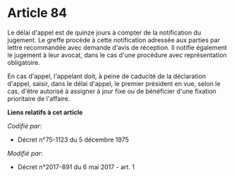 # Article 84

Le délai d'appel est de quinze jours à compter de la notification du jugement. Le greffe procède à cette notification
adressée aux parties par lettre recommandée avec demande d'avis de réception. Il notifie également le jugement à leur avocat,
dans le cas d'une procédure avec représentation obligatoire.

En cas d'appel, l'appelant doit, à peine de caducité de la déclaration d'appel, saisir, dans le délai d'appel, le premier
président en vue, selon le cas, d'être autorisé à assigner à jour fixe ou de bénéficier d'une fixation prioritaire de
l'affaire.

**Liens relatifs à cet article**

_Codifié par_:

  - Décret n°75-1123 du 5 décembre 1975

_Modifié par_:

  - Décret n°2017-891 du 6 mai 2017 - art. 1
